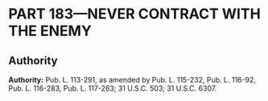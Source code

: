# PART 183—NEVER CONTRACT WITH THE ENEMY






## Authority

**Authority:** Pub. L. 113-291, as amended by Pub. L. 115-232, Pub. L. 116-92, Pub. L. 116-283, Pub. L. 117-263; 31 U.S.C. 503; 31 U.S.C. 6307.


